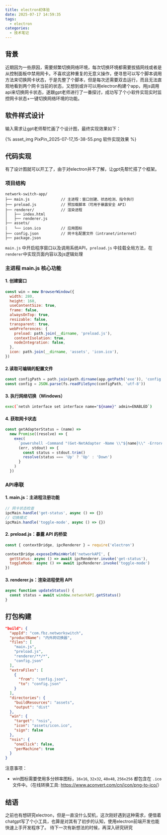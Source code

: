 ```yaml
---
title: electron初体验
date: 2025-07-17 14:59:35
tags:
  - electron
categories:
  - 技术笔记
---
```


## 背景

近期因为一些原因，需要频繁切换网络环境，每次切换环境都需要拔插网线或者是从控制面板中禁用网卡。不喜欢这种重复的无意义操作，便寻思可以写个脚本调用方法来切换网卡状态，于是先整了个脚本，但是每次还需要双击运行，而且无法直观地看到两个网卡当前的状态，又想到或许可以用electron构建个app，用js调用api来切换网卡状态，遂跟gpt老师进行了一番探讨，成功写了个小软件实现实时监控网卡状态+一键切换网络环境的功能。

## 软件样式设计

输入需求让gpt老师帮忙画了个设计图，最终实现效果如下：

{% asset_img PixPin_2025-07-17_15-38-55.png 软件实现效果 %}

## 代码实现

有了设计图就可以开工了，由于对electron并不了解，让gpt先帮忙搭了个框架。

### 项目结构

```text
network-switch-app/
├── main.js              // 主进程：窗口创建、状态检测、指令执行
├── preload.js           // 预加载脚本（可用于暴露安全 API）
├── renderer/            // 渲染进程
│   ├── index.html
│   ├── renderer.js
├── assets/
│   └── icon.ico         // 应用图标
├── config.json          // 网卡名配置文件（intranet/internet）
├── package.json
```

`main.js` 中开启程序窗口以及调用系统API，`preload.js` 中挂载全局方法，在`renderer`中实现页面内容以及js逻辑处理

### 主进程 main.js 核心功能

#### 1. 创建窗口

```javascript
const win = new BrowserWindow({
  width: 280,
  height: 160,
  useContentSize: true,
  frame: false,
  alwaysOnTop: true,
  resizable: false,
  transparent: true,
  webPreferences: {
    preload: path.join(__dirname, 'preload.js'),
    contextIsolation: true,
    nodeIntegration: false,
  },
  icon: path.join(__dirname, 'assets', 'icon.ico'),
})
```

#### 2.读取可编辑的配置文件

```javascript
const configPath = path.join(path.dirname(app.getPath('exe')), 'config.json')
const config = JSON.parse(fs.readFileSync(configPath, 'utf-8'))
```

#### 3. 执行网络切换（Windows）

```bash
exec(`netsh interface set interface name="${name}" admin=ENABLED`)
```

#### 4. 获取网卡状态

```javascript
const getAdapterStatus = (name) =>
  new Promise((resolve) => {
    exec(
      `powershell -Command "(Get-NetAdapter -Name \\"${name}\\" -ErrorAction SilentlyContinue).Status"`,
      (err, stdout) => {
        const status = stdout.trim()
        resolve(status === 'Up' ? 'Up' : 'Down')
      }
    )
  })
```

### API串联

#### 1. main.js：主进程注册功能

```javascript
// 网卡状态检查
ipcMain.handle('get-status', async () => {})
// 切换模式
ipcMain.handle('toggle-mode', async () => {})
```

#### 2. preload.js：暴露 API 的桥梁

```javascript
const { contextBridge, ipcRenderer } = require('electron')

contextBridge.exposeInMainWorld('networkAPI', {
  getStatus: async () => await ipcRenderer.invoke('get-status'),
  toggleMode: async () => await ipcRenderer.invoke('toggle-mode')
})
```

#### 3. renderer.js：渲染进程使用 API

```javascript
async function updateStatus() {
  const status = await window.networkAPI.getStatus()
}
```

## 打包构建

```json
"build": {
  "appId": "com.fbz.networkswitch",
  "productName": "内外网切换器",
  "files": [
    "main.js",
    "preload.js",
    "renderer/**/*",
    "config.json"
  ],
  "extraFiles": [
    {
      "from": "config.json",
      "to": "config.json"
    }
  ],
  "directories": {
    "buildResources": "assets",
    "output": "dist"
  },
  "win": {
    "target": "nsis",
    "icon": "assets/icon.ico",
    "sign": false
  },
  "nsis": {
    "oneClick": false,
    "perMachine": true
  }
}
```

注意事项：

- win图标需要使用多分辨率图标，`16x16`, `32x32`, `48x48`, `256x256` 都包含在 `.ico` 文件中。（在线转换工具: <https://www.aconvert.com/cn/icon/png-to-ico/>）

## 结语

之前也有想研究electron，但是一直没什么契机，这次刚好遇到这种需求，便借着chatgpt写了个小工具，也算是对其有了初步的认知，使用electron前端开发也能快速上手开发程序了。
待下一次有新想法的时候，再深入研究研究
